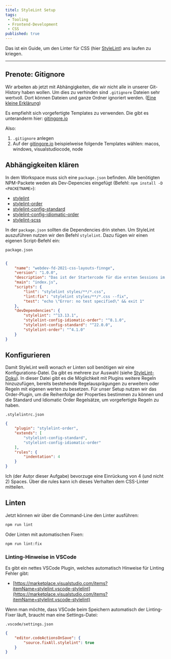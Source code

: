 ```yaml
---
titel: StyleLint Setup
tags:
 - Tooling
 - Frontend-Development
 - CSS
published: true
---
```


Das ist ein Guide, um den Linter für CSS (hier [StyleLint](https://stylelint.io/)) ans laufen zu kriegen.

---

## Prenote: Gitignore

Wir arbeiten ab jetzt mit Abhängigkeiten, die wir nicht alle in unserer Git-History haben wollen. Um dies zu verhinden sind `.gitignore` Dateien sehr wertvoll. Dort können Dateien und ganze Ordner ignoriert werden. ([Eine kleine Erklärung](https://www.freecodecamp.org/news/gitignore-what-is-it-and-how-to-add-to-repo/))

Es empfiehlt sich vorgefertigte Templates zu verwenden. Die gibt es unteranderm hier: [gitingore.io](https://gitignore.io)

Also:

1. `.gitignore` anlegen
2. Auf der [gitingore.io](https://gitignore.io) beispielweise folgende Templates wählen: macos, windows, visualstudiocode, node

## Abhängigkeiten klären

In dem Workspace muss sich eine `package.json` befinden. Alle benötigten NPM-Packete weden als Dev-Depencies eingefügt (Befehl: `npm install -D <PACKETNAME>`):

- [stylelint](https://stylelint.io/)
- [stylelint-order](https://github.com/hudochenkov/stylelint-order)
- [stylelint-config-standard](https://github.com/stylelint/stylelint-config-standard)
- [stylelint-config-idiomatic-order](https://github.com/ream88/stylelint-config-idiomatic-order)
- [stylelint-scss](https://github.com/kristerkari/stylelint-scss)

In der `package.json` sollten die Dependencies drin stehen. Um StyleLint auszuführen nutzen wir den Befehl `stylelint`. Dazu fügen wir einen eigenen Script-Befehl ein:

`package.json`
```json

{
    "name": "webdev-fd-2021-css-layouts-finnge",
    "version": "1.0.0",
    "description": "Das ist der Startercode für die ersten Sessions im Kurs Frontend-Development. Wir werden zur Bearbeitung der Aufgaben GitHub Classroom nutzen.",
    "main": "index.js",
    "scripts": {
        "lint": "stylelint styles/**/*.css",
        "lint:fix": "stylelint styles/**/*.css --fix",
        "test": "echo \"Error: no test specified\" && exit 1"
    },
    "devDependencies": {
        "stylelint": "^13.13.1",
        "stylelint-config-idiomatic-order": "^8.1.0",
        "stylelint-config-standard": "^22.0.0",
        "stylelint-order": "^4.1.0"
    }
}
```

## Konfigurieren

Damit StyleLint weiß wonach er Linten soll benötigen wir eine Konfigurations-Datei. Da gibt es mehrere zur Auswahl (siehe [StyleLint-Doku](https://stylelint.io/user-guide/configure)). In dieser Datei gibt es die Möglichkeit mit Plugins weitere Regeln hinzuzufügen, bereits bestehende Regelausprägungen zu erweitern oder Regeln mit eigenen werten zu besetzen. Für unser Setup nutzen wir das Order-Plugin, um die Reihenfolge der Properties bestimmen zu können und die Standard und Idiomatic Order Regelsätze, um vorgefertigte Regeln zu haben.

`.stylelintrc.json`
```json
{
    "plugin": "stylelint-order",
    "extends": [
        "stylelint-config-standard",
        "stylelint-config-idiomatic-order"
    ],
    "rules": {
        "indentation": 4
    }
}
```
Ich (der Autor dieser Aufgabe) bevorzuge eine Einrückung von 4 (und nicht 2) Spaces. Über die rules kann ich dieses Verhalten dem CSS-Linter mitteilen.

## Linten

Jetzt können wir über die Command-Line den Linter ausführen:

```bash
npm run lint
```

Oder Linten mit automatischen Fixen:

```bash
npm run lint:fix
```

### Linting-Hinweise in VSCode

Es gibt ein nettes VSCode Plugin, welches automatisch Hinweise für Linting Fehler gibt:

- [https://marketplace.visualstudio.com/items?itemName=stylelint.vscode-stylelint](https://marketplace.visualstudio.com/items?itemName=stylelint.vscode-stylelint)

Wenn man möchte, dass VSCode beim Speichern automatisch der Linting-Fixer läuft, braucht man eine Settings-Datei:

`.vscode/settings.json`
```json
{
    "editor.codeActionsOnSave": {
        "source.fixAll.stylelint": true
    }
}
```
